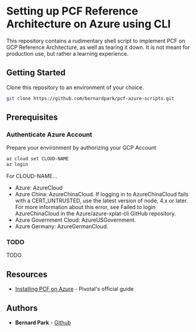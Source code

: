 # Setting up PCF Reference Architecture on Azure using CLI

This repository contains a rudimentary shell script to implement PCF on GCP Reference Architecture, as well as tearing it down. It is not meant for production use, but rather a learning experience.

## Getting Started

Clone this repository to an environment of your choice.

```bash
git clone https://github.com/bernardpark/pcf-azure-scripts.git
```

## Prerequisites

### Authenticate Azure Account

Prepare your environment by authorizing your GCP Account

```bash
az cloud set CLOUD-NAME
az login
```

For CLOUD-NAME...
+ Azure: AzureCloud
+ Azure China: AzureChinaCloud. If logging in to AzureChinaCloud fails with a CERT_UNTRUSTED, use the latest version of node, 4.x or later. For more information about this error, see Failed to login AzureChinaCloud in the Azure/azure-xplat-cli GitHub repository.
+ Azure Government Cloud: AzureUSGovernment.
+ Azure Germany: AzureGermanCloud.

### TODO

TODO

## Resources

* [Installing PCF on Azure](https://docs.pivotal.io/pivotalcf/2-4/customizing/pcf_azure.html) - Pivotal's official guide


## Authors

* **Bernard Park** - [Github](https://github.com/bernardpark)

